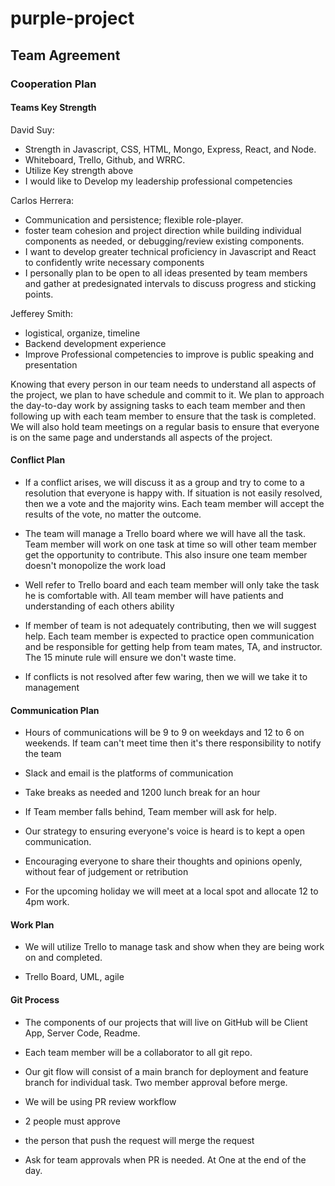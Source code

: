 # purple-project

## Team Agreement

### Cooperation Plan

#### Teams Key Strength

David Suy:

- Strength in Javascript, CSS, HTML, Mongo, Express, React, and Node.
- Whiteboard, Trello, Github, and WRRC.
- Utilize Key strength above
- I would like to Develop my leadership professional competencies

Carlos Herrera:

- Communication and persistence; flexible role-player.
- foster team cohesion and project direction while building individual
components as needed, or debugging/review existing components.
- I want to develop greater technical proficiency in Javascript and React to confidently write necessary components
- I personally plan to be open to all ideas presented by team members and gather at predesignated intervals to discuss progress and sticking points.

Jefferey Smith:

- logistical, organize, timeline
- Backend development experience
- Improve Professional competencies to improve is public speaking and presentation

Knowing that every person in our team needs to understand all aspects of the project, we plan to have schedule and commit to it. We plan to approach the day-to-day work by assigning tasks to each team member and then following up with each team member to ensure that the task is completed. We will also hold team meetings on a regular basis to ensure that everyone is on the same page and understands all aspects of the project.

#### Conflict Plan

- If a conflict arises, we will discuss it as a group and try to come to a resolution that everyone is happy with. If situation is not easily resolved, then we a vote and the majority wins. Each team member will accept the results of the vote, no matter the outcome.

- The team will manage a Trello board where we will have all the task. Team member will work on one task at time so will other team member get the opportunity to contribute. This also insure one team member doesn't monopolize the work load

- Well refer to Trello board and each team member will only take the task he is comfortable with. All team member will have patients and understanding of each others ability

- If member of team is not adequately contributing, then we will suggest help. Each team member is expected to practice open communication and be responsible for getting help from team mates, TA, and instructor. The 15 minute rule will ensure we don't waste time.

- If conflicts is not resolved after few waring, then we will we take it to management

#### Communication Plan

- Hours of communications will be 9 to 9 on weekdays and 12 to 6 on weekends. If team can't meet time then it's there responsibility to notify the team

- Slack and email is the platforms of communication

- Take breaks as needed and 1200 lunch break for an hour

- If Team member falls behind, Team member will ask for help.

- Our strategy to ensuring everyone's voice is heard is to kept a open communication.

- Encouraging everyone to share their thoughts and opinions openly, without fear of judgement or retribution

- For the upcoming holiday we will meet at a local spot and allocate 12 to 4pm work.

#### Work Plan

- We will utilize Trello to manage task and show when they are being work on and completed.

- Trello Board, UML, agile

#### Git Process

- The components of our projects that will live on GitHub will be Client App, Server Code, Readme.

- Each team member will be a collaborator to all git repo.

- Our git flow will consist of a main branch for deployment and feature branch for individual task. Two member approval before merge.

- We will be using PR review workflow

- 2 people must approve

- the person that push the request will merge the request

- Ask for team approvals when PR is needed. At One at the end of the day.

